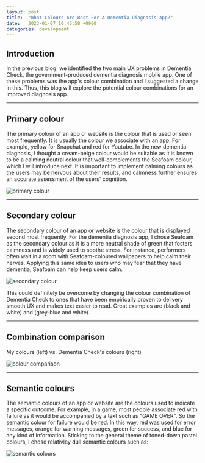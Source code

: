 ```yaml
---
layout: post
title:  "What Colours Are Best For A Dementia Diagnosis App?"
date:   2023-01-07 10:45:58 +0900
categories: development
---
```


## Introduction

In the previous blog, we identified the two main UX problems in Dementia Check, the government-produced dementia diagnosis mobile app. One of these problems was the app's colour combination and I suggested a change in this. Thus, this blog will explore the potential colour combinations for an improved diagnosis app. 

--- 
## Primary colour

The primary colour of an app or website is the colour that is used or seen most frequently. It is usually the colour we associate with an app. For example, yellow for Snapchat and red for Youtube. In the new dementia diagnosis, I thought a cream-beige colour would be suitable as it is known to be a calming neutral colour that well-complements the Seafoam colour, which I will introduce next. It is important to implement calming colours as the users may be nervous about their results, and calmness further ensures an accurate assessment of the users' cognition. 

![primary colour](https://res.cloudinary.com/dnld9xo3e/image/upload/v1673060375/Group_194_xpwqeg.jpg) 

---
## Secondary colour

The secondary colour of an app or website is the colour that is displayed second most frequently. For the dementia diagnosis app, I chose Seafoam as the secondary colour as it is a more neutral shade of green that fosters calmness and is widely used to soothe stress. For instance, performers often wait in a room with Seafoam-coloured wallpapers to help calm their nerves. Applying this same idea to users who may fear that they have dementia, Seafoam can help keep users calm.

![secondary colour](https://res.cloudinary.com/dnld9xo3e/image/upload/v1673060376/Group_195_yxkl1d.jpg)

This could definitely be overcome by changing the colour combination of Dementia Check to ones that have been empirically proven to delivery smooth UX and makes text easier to read. Great examples are (black and white) and (grey-blue and white).

---
## Combination comparison

My colours (left) vs. Dementia Check's colours (right)

![colour comparison](https://res.cloudinary.com/dnld9xo3e/image/upload/v1673060069/Group_192_l5w5zo.jpg)

---
## Semantic colours

The semantic colours of an app or website are the colours used to indicate a specific outcome. For example, in a game, most people associate red with failure as it would be accompanied by a text such as "GAME OVER". So the semantic colour for failure would be red. In this way, red was used for error messages, orange for warning messages, green for success, and blue for any kind of information. Sticking to the general theme of toned-down pastel colours, I chose relativley dull semantic colours such as:

![semantic colours](https://res.cloudinary.com/dnld9xo3e/image/upload/v1673060377/Group_193_uq0oyj.jpg)